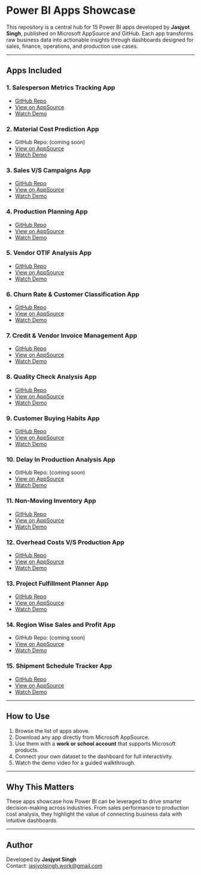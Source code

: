 # Power BI Apps Showcase  

This repository is a central hub for 15 Power BI apps developed by **Jasjyot Singh**, published on Microsoft AppSource and GitHub. Each app transforms raw business data into actionable insights through dashboards designed for sales, finance, operations, and production use cases.  

---

## Apps Included  

### 1. Salesperson Metrics Tracking App  
- [GitHub Repo](https://github.com/SuperfiedStudd/Power-BI-Salesperson-Metrics-Tracking-App)  
- [View on AppSource](https://appsource.microsoft.com/en-us/product/power-bi/dhyeyconsultingservicespvtltd1584430919382.salesperson_metrics?tab=Overview)  
- [Watch Demo](https://youtu.be/jhX8hAw_viw?si=H63JmrtcZMrN1f22)  

### 2. Material Cost Prediction App  
- GitHub Repo: (coming soon)  
- [View on AppSource](https://appsource.microsoft.com/en-us/product/power-bi/dhyeyconsultingservicespvtltd1584430919382.material-cost-fluctuation?tab=Overview)  
- [Watch Demo](https://youtu.be/_KI_bR1HyMA?si=-wDEIki59gV0mGSU)  

### 3. Sales V/S Campaigns App  
- [GitHub Repo](https://github.com/SuperfiedStudd/Power-BI-Sales-vs-Campaigns-App)  
- [View on AppSource](https://appsource.microsoft.com/en-us/product/power-bi/dhyeyconsultingservicespvtltd1584430919382.sales-vs-campaigns-app?tab=Overview)  
- [Watch Demo](https://youtu.be/Z78a3rHhR68?si=lgYww_tGPlYOOyaK)  

### 4. Production Planning App  
- [GitHub Repo](https://github.com/SuperfiedStudd/Power-BI-Production-Planning-App)  
- [View on AppSource](https://appsource.microsoft.com/en-us/product/power-bi/dhyeyconsultingservicespvtltd1584430919382.production-planning?tab=Overview)  
- [Watch Demo](https://youtu.be/VSeceKOgYBc?si=5LtqXXM_PMoU0Cq4)  

### 5. Vendor OTIF Analysis App  
- [GitHub Repo](https://github.com/SuperfiedStudd/Power-BI-Vendor-OTIF-Analysis-App)
- [View on AppSource](https://appsource.microsoft.com/en-us/product/power-bi/dhyeyconsultingservicespvtltd1584430919382.vendor-otif-analysis?tab=Overview)  
- [Watch Demo](https://youtu.be/rHN9mGxKg-Y?si=GK7_dhnbPsfGFLrn)  

### 6. Churn Rate & Customer Classification App  
- [GitHub Repo](https://github.com/SuperfiedStudd/Power-BI-Customer-Churn-Classification-App)  
- [View on AppSource](https://appsource.microsoft.com/en-us/product/power-bi/dhyeyconsultingservicespvtltd1584430919382.churn-rate-customer-classification?tab=Overview)  
- [Watch Demo](https://youtu.be/sbiGt5fZSfU?si=OcjmC0Qw6PXLl9lQ)  

### 7. Credit & Vendor Invoice Management App  
- [GitHub Repo](https://github.com/SuperfiedStudd/Power-BI-Credit-and-Vendor-Invoice-Management-App)  
- [View on AppSource](https://appsource.microsoft.com/en-us/product/power-bi/dhyeyconsultingservicespvtltd1584430919382.credit-and-vendor-invoice-management?tab=Overview)  
- [Watch Demo](https://youtu.be/8jh7EHEbN8c?si=wWjvYzVcZ-JYsTOL)  

### 8. Quality Check Analysis App  
- [GitHub Repo](https://github.com/SuperfiedStudd/Power-BI-Quality-Check-Analysis-App)  
- [View on AppSource](https://appsource.microsoft.com/en-us/product/power-bi/dhyeyconsultingservicespvtltd1584430919382.quality-check-analysis?tab=Overview)  
- [Watch Demo](https://youtu.be/Wq9HwiC4jJw?si=YdmAGLduvWE062Gy)  

### 9. Customer Buying Habits App  
- [GitHub Repo](https://github.com/SuperfiedStudd/Power-BI-Customer-Buying-Habits-App)  
- [View on AppSource](https://appsource.microsoft.com/en-us/product/power-bi/dhyeyconsultingservicespvtltd1584430919382.customer-buying-habits?tab=Overview)  
- [Watch Demo](https://youtu.be/-tZwalVAdAs?si=kud-Ds7LkvyU5qfN)  

### 10. Delay In Production Analysis App  
- GitHub Repo: (coming soon)  
- [View on AppSource](https://appsource.microsoft.com/en-us/product/power-bi/dhyeyconsultingservicespvtltd1584430919382.delay-in-production?tab=Overview)  
- [Watch Demo](https://youtu.be/DzmJWCtGLks?si=Lsm3JPnNDGX3q4mM)  

### 11. Non-Moving Inventory App  
- [GitHub Repo](https://github.com/SuperfiedStudd/Power-BI-Non-Moving-Inventory-App)  
- [View on AppSource](https://appsource.microsoft.com/en-us/product/power-bi/dhyeyconsultingservicespvtltd1584430919382.non-moving-inventory?tab=Overview)  
- [Watch Demo](https://youtu.be/T_0sLEIHjvY?si=VilMr9oFke2kfLk3)  

### 12. Overhead Costs V/S Production App  
- [GitHub Repo](https://github.com/SuperfiedStudd/Power-BI-Overhead-Costs-V-S-Production)  
- [View on AppSource](https://appsource.microsoft.com/en-us/product/power-bi/dhyeyconsultingservicespvtltd1584430919382.overhead-costs-power-bi?tab=Overview)  
- [Watch Demo](https://youtu.be/Q9W3qjUr7uw?si=k9quv1HnynG-M2Ax)  

### 13. Project Fulfillment Planner App  
- [GitHub Repo](https://github.com/SuperfiedStudd/Power-BI-Project-Fulfillment-Planner-App)  
- [View on AppSource](https://appsource.microsoft.com/en-us/product/power-bi/dhyeyconsultingservicespvtltd1584430919382.project-fulfillment-planner?tab=Overview)  
- [Watch Demo](https://youtu.be/DI4Zz4ET3DQ?si=KWN3puKmIOy_S7Rm)  

### 14. Region Wise Sales and Profit App  
- GitHub Repo: (coming soon)  
- [View on AppSource](https://appsource.microsoft.com/en-us/product/power-bi/dhyeyconsultingservicespvtltd1584430919382.regionwise-sales-and-profit?tab=Overview)  
- [Watch Demo](https://youtu.be/E0mLzKIZkV4?si=ulB8DoJvPLXl6pOX)  

### 15. Shipment Schedule Tracker App  
- [GitHub Repo](https://github.com/SuperfiedStudd/Power-BI-Shipment-Schedule-Tracking-App)  
- [View on AppSource](https://appsource.microsoft.com/en-us/product/power-bi/dhyeyconsultingservicespvtltd1584430919382.shipment-schedule-tracker?tab=Overview)  
- [Watch Demo](https://youtu.be/itrfGUTlcwY?si=JBsuCZwoxWIjaRpr)  

---

## How to Use  

1. Browse the list of apps above.  
2. Download any app directly from Microsoft AppSource.  
3. Use them with a **work or school account** that supports Microsoft products.  
4. Connect your own dataset to the dashboard for full interactivity.  
5. Watch the demo video for a guided walkthrough.  

---

## Why This Matters  

These apps showcase how Power BI can be leveraged to drive smarter decision-making across industries. From sales performance to production cost analysis, they highlight the value of connecting business data with intuitive dashboards.  

---

## Author  

Developed by **Jasjyot Singh**  
Contact: jasjyotsingh.work@gmail.com  
